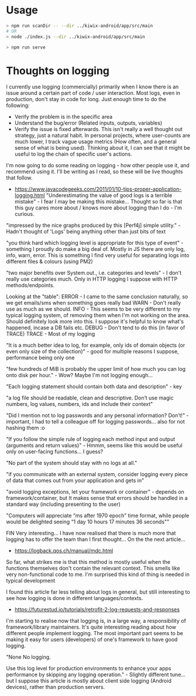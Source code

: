 # Usage
```bash
> npm run scanDir -- --dir ../kiwix-android/app/src/main
# OR
> node ./index.js --dir ../kiwix-android/app/src/main

> npm run serve
```


# Thoughts on logging

I currently use logging (commercially) primarily when I know there is an issue around a certain part of code / user interaction.
Most logs, even in production, don't stay in code for long. Just enough time to do the following:
* Verify the problem is in the specific area
* Understand the bug/error (Related inputs, outputs, variables)
* Verify the issue is fixed afterwards.
This isn't really a well thought out strategy, just a natural habit.
In personal projects, where user-counts are much lower, I track vague usage metrics (How often, and a general sense of what is being used).
Thinking about it, I can see that it might be useful to log the chain of specific user's actions.

I'm now going to do some reading on logging - how other people use it, and recommend using it.
I'll be writing as I read, so these will be live thoughts that follow.

* https://www.javacodegeeks.com/2011/01/10-tips-proper-application-logging.html
"Underestimating the value of good logs is a terrible mistake" - I fear I may be making this mistake...
Thought so far is that this guy cares more about / knows more about logging than I do - I'm curious.

"impressed by the nice graphs produced by this [Perf4j] simple utility." - Hadn't thought of 'Logs' being anything other than just bits of text

"you think hard which logging level is appropriate for this type of event" - something I proudly do make a big deal of. Mostly in JS there are only log, info, warn, error. This is something I find very useful for separating logs into different files & colours (using PM2)

"two major benefits over System.out., i.e. categories and levels" - I don't really use categories much. Only in HTTP logging I suppose with HTTP methods/endpoints.

Looking at the "table":
ERROR - I came to the same conclusion naturally, so we get emails/sms when something goes really bad
WARN - Don't really use as much as we should.
INFO - This seems to be very different to my typical logging system, of removing them when I'm not working on the area.
        Should definitely look more into this. I suppose it's helpful to know what's happened, incase a DB fails etc.
DEBUG - Don't tend to do this (in favor of TRACE)
TRACE - Most of my logging

"It is a much better idea to log, for example, only ids of domain objects (or even only size of the collection)" - good for multiple reasons I suppose, performance being only one

"few hundreds of MiB is probably the upper limit of how much you can log onto disk per hour." - Wow? Maybe I'm not logging enough...

"Each logging statement should contain both data and description" - key

"a log file should be readable, clean and descriptive. Don’t use magic numbers, log values, numbers, ids and include their context"

"Did I mention not to log passwords and any personal information? Don’t!" - important, I had to tell a colleague off for logging passwords... also for not hashing them :o

"If you follow the simple rule of logging each method input and output (arguments and return values)" - Hmmm, seems like this would be useful only on user-facing functions... I guess?

"No part of the system should stay with no logs at all."

"if you communicate with an external system, consider logging every piece of data that comes out from your application and gets in"

"avoid logging exceptions, let your framework or container" - depends on framework/container, but It makes sense that errors should be handled in a standard way (including presenting to the user)

"Computers will appreciate “ms after 1970 epoch” time format, while people would be delighted seeing “1 day 10 hours 17 minutes 36 seconds""


FIN
Very interesting...
I have now realised that there is much more that logging has to offer the team than I first thought... On the the next article...


* https://logback.qos.ch/manual/mdc.html

So far, what strikes me is that this method is mostly useful when the functions themselves don't contain the relevant context. This smells like very non-functional code to me. I'm surprised this kind of thing is needed in typical development

I found this article far less telling about logs in general, but still interesting to see how logging is done in different languages/contexts.

* https://futurestud.io/tutorials/retrofit-2-log-requests-and-responses

I'm starting to realise now that logging is, in a large way, a responsibility of framework/library maintainers. It's quite interesting reading about how different people implement logging.
The most important part seems to be making it easy for users (developers) of one's framework to have good logging.

"None
No logging.

Use this log level for production environments to enhance your apps performance by skipping any logging operation." - Slightly different tune... but I suppose this article is mostly about client side logging (Android devices), rather than production servers.

